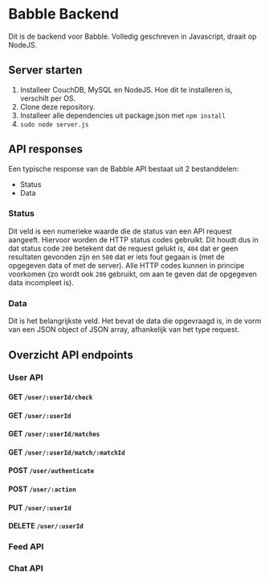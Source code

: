 # Babble Backend #

Dit is de backend voor Babble. Volledig geschreven in Javascript, draait op NodeJS.

## Server starten ##

1. Installeer CouchDB, MySQL en NodeJS. Hoe dit te installeren is, verschilt per OS.
2. Clone deze repository.
3. Installeer alle dependencies uit package.json met `npm install`
4. `sudo node server.js`

## API responses ##

Een typische response van de Babble API bestaat uit 2 bestanddelen:
 - Status
 - Data

### Status ###

Dit veld is een numerieke waarde die de status van een API request aangeeft. Hiervoor worden de HTTP status codes gebruikt. Dit houdt dus in dat status code `200` betekent dat de request gelukt is, `404` dat er geen resultaten gevonden zijn en `500` dat er iets fout gegaan is (met de opgegeven data of met de server). Alle HTTP codes kunnen in principe voorkomen (zo wordt ook `206` gebruikt, om aan te geven dat de opgegeven data incompleet is).

### Data ###

Dit is het belangrijkste veld. Het bevat de data die opgevraagd is, in de vorm van een JSON object of JSON array, afhankelijk van het type request.

## Overzicht API endpoints ##

### User API ###

#### GET `/user/:userId/check` ####

#### GET `/user/:userId` ####

#### GET `/user/:userId/matches` ####

#### GET `/user/:userId/match/:matchId` ####

#### POST `/user/authenticate` ####

#### POST `/user/:action` ####

#### PUT `/user/:userId` ####

#### DELETE `/user/:userId` ####

### Feed API ###

### Chat API ###

